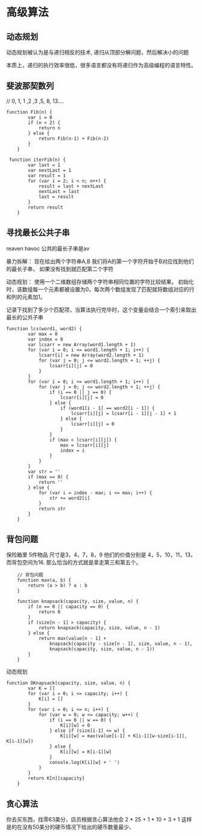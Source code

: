 # 高级算法

## 动态规划
动态规划被认为是与递归相反的技术, 递归从顶部分解问题，然后解决小的问题

本质上，递归的执行效率很低，很多语言都没有将递归作为高级编程的语言特性。

## 斐波那契数列
// 0, 1, 1 ,2 ,3 ,5, 8, 13.... 

```
function Fib(n) {
        var i = 0
        if (n < 2) {
            return n
        } else {
            return Fib(n-1) + Fib(n-2)
        }
    }
```
```
 function iterFib(n) {
        var last = 1
        var nextLast = 1
        var result = 1
        for (var i = 2; i < n; n++) {
            result = last + nextLast
            nextLast = last
            last = result
        }
        return result
    }
```
## 寻找最长公共子串
reaven havoc  公共的最长子串是av

暴力拆解： 现在给出两个字符串A,B 我们将A的第一个字符开始于B对应找到他们的最长子串，
如果没有找到就匹配第二个字符

动态规划： 使用一个二维数组存储两个字符串相同位置的字符比较结果。 初始化时，该数组每一个元素都被设置为0，每次两个数组发现了匹配就将数组对应的行和列的元素加1。

记录下找到了多少个匹配项，当算法执行完毕时，这个变量会结合一个索引来取出最长的公共子串
```
function lcs(word1, word2) {
        var max = 0
        var index = 0
        var lcsarr = new Array(word1.length + 1)
        for (var i = 0; i <= word1.length + 1; i++) {
            lcsarr[i] = new Array(word2.length + 1)
            for (var j = 0; j <= word2.length + 1; ++j) {
                lcsarr[i][j] = 0
            }
        }
        for (var i = 0; i <= word1.length + 1; i++) {
            for (var j = 0; j <= word2.length + 1; ++j) {
                if (i == 0 || j == 0) {
                    lcsarr[i][j] = 0
                } else {
                    if (word1[i - 1] == word2[i - 1]) {
                        lcsarr[i][j] = lcsarr[i - 1][j - 1] + 1
                    } else {
                        lcsarr[i][j] = 0
                    }
                }
                if (max < lcsarr[i][j]) {
                    max = lcsarr[i][j]
                    index = i
                }
            }
        }
        var str = ''
        if (max == 0) {
            return ''
        } else {
            for (var i = index - max; i <= max; i++) {
                str += word2[i]
            }
            return str
        }
    }
```

## 背包问题

保险箱里 5件物品 尺寸是3，4，7，8，9 他们的价值分别是 4，5，10，11，13，而背包空间为16. 那么恰当的方式就是拿走第三和第五个。

```
    // 背包问题
    function max(a, b) {
        return (a > b) ? a : b
    }

    function knapsack(capacity, size, value, n) {
        if (n == 0 || capacity == 0) {
            return 0
        }
        if (size[n - 1] > capacity) {
            return knapsack(capacity, size, value, n - 1)
        } else {
            return max(value[n - 1] +
                knapsack(capacity - size[n - 1], size, value, n - 1),
                knapsack(capacity, size, value, n - 1))
        }
    }
```
动态规划
```
function DKnapsack(capacity, size, value, n) {
        var K = []
        for (var i = 0; i <= capacity; i++) {
            K[i] = []
        }
        for (var i = 0; i <= n; i++) {
            for (var w = 0; w <= capacity; w++) {
                if (i == 0 || w == 0) {
                    K[i][w] = 0
                } else if (size[i-1] <= w) {
                    K[i][w] = max(value[i-1] + K[i-1][w-size[i-1]], K[i-1][w])
                } else {
                    K[i][w] = K[i-1][w]
                }
                console.log(K[i][w] + ' ')
            }
        }
        return K[n][capacity]
    }
```

## 贪心算法

你去买东西，找零63美分，店员根据贪心算法他会 2 * 25 + 1 * 10 + 3 * 1
这样是的在没有50美分的硬币情况下给出的硬币数量最少、
